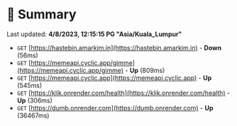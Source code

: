 # 📖 Summary
Last updated: **4/8/2023, 12:15:15 PG "Asia/Kuala_Lumpur"**

- `GET` [https://hastebin.amarkim.in](https://hastebin.amarkim.in) - **Down** (56ms)
- `GET` [https://memeapi.cyclic.app/gimme](https://memeapi.cyclic.app/gimme) - **Up** (809ms)
- `GET` [https://memeapi.cyclic.app](https://memeapi.cyclic.app) - **Up** (545ms)
- `GET` [https://klik.onrender.com/health](https://klik.onrender.com/health) - **Up** (306ms)
- `GET` [https://dumb.onrender.com](https://dumb.onrender.com) - **Up** (36467ms)

